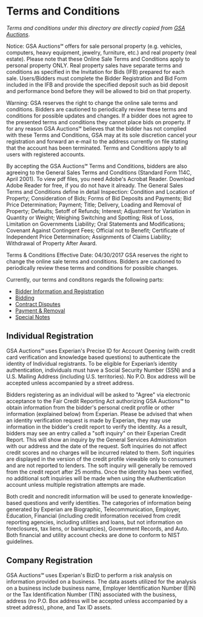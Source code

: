# Terms and Conditions

_Terms and conditions under this directory are directly copied from [GSA Auctions](https://gsaauctions.gov/gsaauctions/aucpregn)_.

Notice: GSA Auctions℠ offers for sale personal property (e.g. vehicles, computers, heavy equipment, jewelry, furniture, etc.) and real property (real estate). Please note that these Online Sale Terms and Conditions apply to personal property ONLY. Real property sales have separate terms and conditions as specified in the Invitation for Bids (IFB) prepared for each sale. Users/Bidders must complete the Bidder Registration and Bid Form included in the IFB and provide the specified deposit such as bid deposit and performance bond before they will be allowed to bid on that property.

Warning: GSA reserves the right to change the online sale terms and conditions. Bidders are cautioned to periodically review these terms and conditions for possible updates and changes. If a bidder does not agree to the presented terms and conditions they cannot place bids on property. If for any reason GSA Auctions℠ believes that the bidder has not complied with these Terms and Conditions, GSA may at its sole discretion cancel your registration and forward an e-mail to the address currently on file stating that the account has been terminated. Terms and Conditions apply to all users with registered accounts.

By accepting the GSA Auctions℠ Terms and Conditions, bidders are also agreeing to the General Sales Terms and Conditions (Standard Form 114C, April 2001). To view pdf files, you need Adobe's Acrobat Reader. Download Adobe Reader for free, if you do not have it already. The General Sales Terms and Conditions define in detail Inspection: Condition and Location of Property; Consideration of Bids; Forms of Bid Deposits and Payments; Bid Price Determination; Payment; Title; Delivery, Loading and Removal of Property; Defaults; Setoff of Refunds; Interest; Adjustment for Variation in Quantity or Weight; Weighing Switching and Spotting; Risk of Loss, Limitation on Governments Liability; Oral Statements and Modifications; Covenant Against Contingent Fees; Official not to Benefit; Certificate of Independent Price Determination; Assignments of Claims Liability; Withdrawal of Property After Award.

Terms & Conditions Effective Date: 04/30/2017 
GSA reserves the right to change the online sale terms and conditions. Bidders are cautioned to periodically review these terms and conditions for possible changes.

Currently, our terms and conditons regards the following parts:

- [Bidder Information and Registration](./bidder.md)
- [Bidding](./bidding.md)
- [Contract Disputes](./contract-disputes.md)
- [Payment & Removal](./payment-removal.md)
- [Special Notes](./notes.md)

## Individual Registration

GSA Auctions℠ uses Experian's Precise ID for Account Opening (with credit card verification and knowledge based questions) to authenticate the identity of Individual registrants. To be eligible for Experian’s identity authentication, individuals must have a Social Security Number (SSN) and a U.S. Mailing Address (including U.S. territories). No P.O. Box address will be accepted unless accompanied by a street address.

Bidders registering as an individual will be asked to "Agree" via electronic acceptance to the Fair Credit Reporting Act authorizing GSA Auctions℠ to obtain information from the bidder's personal credit profile or other information (explained below) from Experian. Please be advised that when an identity verification request is made by Experian, they may use information in the bidder's credit report to verify the identity. As a result, bidders may see an entry called a "soft inquiry" on their Experian Credit Report. This will show an inquiry by the General Services Administration with our address and the date of the request. Soft inquiries do not affect credit scores and no charges will be incurred related to them. Soft inquiries are displayed in the version of the credit profile viewable only to consumers and are not reported to lenders. The soft inquiry will generally be removed from the credit report after 25 months. Once the identity has been verified, no additional soft inquiries will be made when using the eAuthentication account unless multiple registration attempts are made.

Both credit and noncredit information will be used to generate knowledge-based questions and verify identities. The categories of information being generated by Experian are Biographic, Telecommunication, Employer, Education, Financial (including credit information received from credit reporting agencies, including utilities and loans, but not information on foreclosures, tax liens, or bankruptcies), Government Records, and Auto. Both financial and utility account checks are done to conform to NIST guidelines.

## Company Registration

GSA Auctions℠ uses Experian's BizID to perform a risk analysis on information provided on a business. The data assets utilized for the analysis on a business include business name, Employer Identification Number (EIN) or the Tax Identification Number (TIN) associated with the business, address (no P.O. Box address will be accepted unless accompanied by a street address), phone, and Tax ID assets.